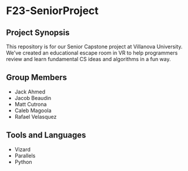 # F23-SeniorProject
## Project Synopsis
This repository is for our Senior Capstone project at Villanova University. We've created an educational escape room in VR to help programmers review and learn fundamental CS ideas and algorithms in a fun way.


## Group Members
* Jack Ahmed
* Jacob Beaudin
* Matt Cutrona
* Caleb Magoola
* Rafael Velasquez

## Tools and Languages
* Vizard
* Parallels
* Python